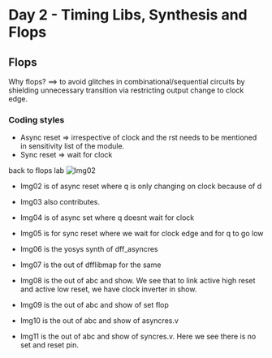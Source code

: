 # Day 2 - Timing Libs, Synthesis and Flops

## Flops

Why flops? ==> to avoid glitches in combinational/sequential circuits by shielding unnecessary transition via restricting output change to clock edge.
### Coding styles
* Async reset => irrespective of clock and the rst needs to be mentioned in sensitivity list of the module.
* Sync reset => wait for clock

back to flops lab
![Img02](/img02.png)
* Img02 is of async reset where q is only changing on clock because of d
* Img03 also contributes.
* Img04 is of async set where q doesnt wait for clock
* Img05 is for sync reset where we wait for clock edge and for q to go low

* Img06 is the yosys synth of dff_asyncres
* Img07 is the out of dfflibmap for the same
* Img08 is the out of abc and show. We see that to link active high reset and active low reset, we have clock inverter in show.

* Img09 is the out of abc and show of set flop
* Img10 is the out of abc and show of asyncres.v
* Img11 is the out of abc and show of syncres.v. Here we see there is no set and reset pin.


